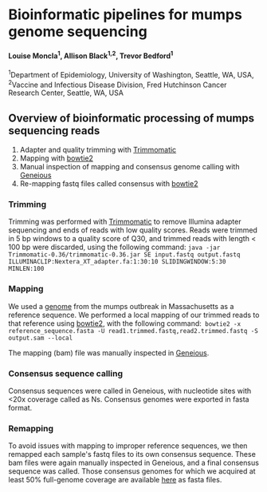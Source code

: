 # Bioinformatic pipelines for mumps genome sequencing

#### Louise Moncla<sup>1</sup>, Allison Black<sup>1,2</sup>, Trevor Bedford<sup>1

<sup>1</sup>Department of Epidemiology, University of Washington, Seattle, WA, USA, <sup>2</sup>Vaccine and Infectious Disease Division, Fred Hutchinson Cancer Research Center, Seattle, WA, USA


## Overview of bioinformatic processing of mumps sequencing reads 
1. Adapter and quality trimming with [Trimmomatic](http://www.usadellab.org/cms/?page=trimmomatic )
2. Mapping with [bowtie2](http://bowtie-bio.sourceforge.net/bowtie2/index.shtml)
3. Manual inspection of mapping and consensus genome calling with [Geneious](https://www.geneious.com/) 
4. Re-mapping fastq files called consensus with [bowtie2](http://bowtie-bio.sourceforge.net/bowtie2/index.shtml)


### Trimming
Trimming was performed with [Trimmomatic](http://www.usadellab.org/cms/?page=trimmomatic ) to remove Illumina adapter sequencing and ends of reads with low quality scores. Reads were trimmed in 5 bp windows to a quality score of Q30, and trimmed reads with length < 100 bp were discarded, using the following command: `java -jar Trimmomatic-0.36/trimmomatic-0.36.jar SE input.fastq output.fastq ILLUMINACLIP:Nextera_XT_adapter.fa:1:30:10 SLIDINGWINDOW:5:30 MINLEN:100`

### Mapping 
We used a [genome](https://www.ncbi.nlm.nih.gov/nuccore/MF965301) from the mumps outbreak in Massachusetts as a reference sequence. We performed a local mapping of our trimmed reads to that reference using [bowtie2](http://bowtie-bio.sourceforge.net/bowtie2/index.shtml), with the following command:` bowtie2 -x reference_sequence.fasta -U read1.trimmed.fastq,read2.trimmed.fastq -S output.sam --local`

 The mapping (bam) file was manually inspected in [Geneious](https://www.geneious.com/). 

### Consensus sequence calling
Consensus sequences were called in Geneious, with nucleotide sites with <20x coverage called as Ns. Consensus genomes were exported in fasta format. 

### Remapping
To avoid issues with mapping to improper reference sequences, we then remapped each sample's fastq files to its own consensus sequence. These bam files were again manually inspected in Geneious, and a final consensus sequence was called. Those consensus genomes for which we acquired at least 50% full-genome coverage are available [here](https://github.com/blab/mumps-seq/tree/master/data/consensus-genomes) as fasta files. 



